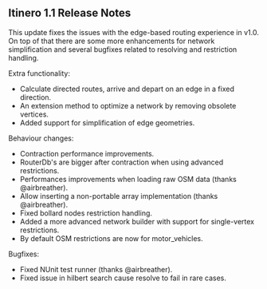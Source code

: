 Itinero 1.1 Release Notes
-------------------------

This update fixes the issues with the edge-based routing experience in v1.0. On top of that there are some more enhancements for network simplification and several bugfixes related to resolving and restriction handling.

Extra functionality:

- Calculate directed routes, arrive and depart on an edge in a fixed direction.
- An extension method to optimize a network by removing obsolete vertices.
- Added support for simplification of edge geometries.

Behaviour changes:

- Contraction performance improvements.
- RouterDb's are bigger after contraction when using advanced restrictions.
- Performances improvements when loading raw OSM data (thanks @airbreather).
- Allow inserting a non-portable array implementation (thanks @airbreather).
- Fixed bollard nodes restriction handling.
- Added a more advanced network builder with support for single-vertex restrictions.
- By default OSM restrictions are now for motor_vehicles.

Bugfixes:

- Fixed NUnit test runner (thanks @airbreather).
- Fixed issue in hilbert search cause resolve to fail in rare cases.
